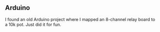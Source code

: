 ## Arduino

I found an old Arduino project where I mapped an 8-channel relay board to a 10k pot. Just did it for fun.
